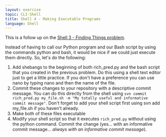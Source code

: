 ```yaml
---
layout: exercise
topic: CLI-Shell
title: Shell 4 - Making Executable Programs
language: Shell
---
```


This is a follow up on the [Shell 3 - Finding Things problem](/exercises/Shell-3-finding-things).

Instead of having to call our Python program and our Bash script by
using the commands python and bash, it would be nice if we could just
execute them directly. So, let's do the following:

1.  Add shebangs to the beginning of both rich_pred.py and the bash
    script that you created in the previous problem. Do this using a
    shell text editor just to get a little practice. If you don't have a
    preference you can use nano by typing nano and then the name of the
    file.
2.  Commit these changes to your repository with a descriptive commit
    message. You can do this directly from the shell using `svn commit
    rich_pred.py my_file.sh -m "My totally useful and informative
    commit message"`. Don't forget to add your shell script first using
    svn add my_file.sh if you haven't already.
3.  Make both of these files executable
4.  Modify your shell script so that it executes `rich_pred.py` without
    using the python command. Commit the change (yes... with an
    informative commit message... *always with an informative commit
    message*).

